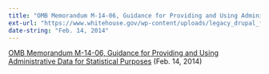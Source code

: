 ```yaml
---
title: "OMB Memorandum M-14-06, Guidance for Providing and Using Administrative Data for Statistical Purposes"
ext-url: "https://www.whitehouse.gov/wp-content/uploads/legacy_drupal_files/omb/memoranda/2014/m-14-06.pdf"
date-string: "Feb. 14, 2014"
---
```

[OMB Memorandum M-14-06, Guidance for Providing and Using Administrative Data for Statistical Purposes](https://www.whitehouse.gov/wp-content/uploads/legacy_drupal_files/omb/memoranda/2014/m-14-06.pdf) (Feb. 14, 2014)
